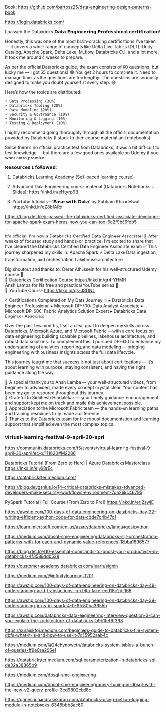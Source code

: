 Book:
https://github.com/bartosz25/data-engineering-design-patterns-book

https://login.databricks.com/

I passed the Databricks 𝗗𝗮𝘁𝗮 𝗘𝗻𝗴𝗶𝗻𝗲𝗲𝗿𝗶𝗻𝗴 𝗣𝗿𝗼𝗳𝗲𝘀𝘀𝗶𝗼𝗻𝗮𝗹 𝗰𝗲𝗿𝘁𝗶𝗳𝗶𝗰𝗮𝘁𝗶𝗼𝗻!

Honestly, this was one of the most brain-cracking certifications I've taken — it covers a wider range of concepts like Delta Live Tables (DLT), Unity Catalog, Apache Spark, Delta Lake, MLflow, Databricks CLI, and a lot more. It took me around 4 weeks to prepare.

As per the official Databricks guide, the exam consists of 60 questions, but lucky me — I got 65 questions! 😂 You get 2 hours to complete it. Need to manage time, as the questions are too lengthy. The questions are seriously designed to make you doubt yourself at every step. 😅 

Here’s how the topics are distributed:
```
• Data Processing (30%)
• Databricks Tooling (20%)
• Data Modeling (20%)
• Security & Governance (10%)
• Monitoring & Logging (10%)
• Testing & Deployment (10%)
```
I highly recommend going thoroughly through all the official documentation provided by Databricks (I stuck to their course material and notebooks).

Since there’s no official practice test from Databricks, it was a bit difficult to test knowledge — but there are a few good ones available on Udemy if you want extra practice.

𝗥𝗲𝘀𝗼𝘂𝗿𝗰𝗲𝘀 𝗜 𝗳𝗼𝗹𝗹𝗼𝘄𝗲𝗱:

1) Databricks Learning Academy (Self-paced learning course)

2) Advanced Data Engineering course material (Databricks Notebooks + Slides): https://lnkd.in/eHtyrp9B

3) YouTube tutorials—‘𝗘𝗮𝘀𝗲 𝘄𝗶𝘁𝗵 𝗗𝗮𝘁𝗮’ by Subham Khandelwal
https://lnkd.in/eZ8bfARx


https://blog.det.life/i-passed-the-databricks-certified-associate-developer-for-apache-spark-exam-heres-how-you-can-too-6c2f9b66fdb5

--------

It's official! I'm now a Databricks Certified Data Engineer Associate! 🚀
After weeks of focused study and hands-on practice, I’m excited to share that I’ve cleared the Databricks Certified Data Engineer Associate exam ✅
This journey sharpened my skills in:
Apache Spark ⚡
Delta Lake
Data ingestion, transformation, and orchestration
Lakehouse architecture

Big shoutout and thanks to:
Derar Alhussein for his well-structured Udemy course 👏  
 🔗 Databricks Certification Course
https://lnkd.in/gr4-YHMH  
Ansh Lamba for his free and practical YouTube series 🎥  
 🔗 YouTube Course
https://lnkd.in/gs-JGDNz

4 Certifications Completed on My Data Journey ✨
▸ Databricks Data Engineer Professional
▸ Microsoft DP-700: Data Analyst Associate
▸ Microsoft DP-600: Fabric Analytics Solution Expert
▸ Databricks Data Engineer Associate

Over the past few months, I set a clear goal to deepen my skills across Databricks, Microsoft Azure, and Microsoft Fabric —with a core focus on data engineering: building scalable pipelines, lakehouse architecture, and robust data solutions.
To complement this, I pursued DP-600 to enhance my understanding of analytics, reporting, and data modeling — bridging engineering with business insights across the full data lifecycle.

This journey taught me that success is not just about certifications — it’s about learning with purpose, staying consistent, and having the right guidance along the way.

🔴 A special thank you to Ansh Lamba — your well-structured videos, from beginner to advanced, made every concept crystal clear. Your content has been my go-to resource throughout this journey.  
🔴 Grateful to Siddhesh Hindalekar — your timely guidance, encouragement, and support kept me on track and made this achievement possible.  
🔴 Appreciation to the Microsoft Fabric team — the hands-on learning paths and training resources truly made a difference.  
🔴  Thanks to the Databricks team for the robust documentation and learning support that simplified even the most complex topics.


### virtual-learning-festival-9-april-30-apri

https://community.databricks.com/t5/events/virtual-learning-festival-9-april-30-april/ec-p/111620#M2286

Databricks Tutorial (From Zero to Hero) | Azure Databricks Masterclass
https://lnkd.in/ejy68rEc

https://databrickster.medium.com/

https://blog.devgenius.io/14-critical-databricks-mistakes-advanced-developers-make-security-workflows-environment-7da269c46795

PySpark Tutorial | Full Course (From Zero to Pro!)
https://lnkd.in/erj2swjE

https://awstip.com/100-days-of-data-engineering-on-databricks-day-22-writing-efficient-python-code-for-data-cdde7c4b47c1


https://learn.microsoft.com/en-us/azure/databricks/languages/python

https://medium.com/dbsql-sme-engineering/databricks-sql-orchestration-patterns-with-for-each-and-dynamic-value-references-18bba1696577

https://blog.det.life/10-essential-commands-to-boost-your-productivity-in-databricks-4f3586ddb528

https://customer-academy.databricks.com/learn/signin

https://medium.com/@infinitylearnings1201

https://awstip.com/100-days-of-data-engineering-on-databricks-day-49-understanding-acid-transactions-in-delta-lake-eed18c2dc166

https://awstip.com/100-days-of-data-engineering-on-databricks-day-39-understanding-joins-in-spark-4-0-8fd80ba3655b

https://awstip.com/databricks-data-engineering-interview-question-3-can-you-explain-the-architecture-of-databricks-b9c1fef6f398

https://surajskfgi.medium.com/beginners-guide-to-databricks-file-system-dbfs-what-it-is-and-how-to-use-it-7c55952aab4c 

https://medium.com/@24chynoweth/databricks-system-tables-a-bunch-of-queries-ff9e0aa295e1

https://databrickster.medium.com/sql-parameterization-in-databricks-sql-de32a38865b9

https://medium.com/dbsql-sme-engineering

https://medium.com/dbsql-sme-engineering/query-tuning-in-dbsql-with-the-new-v2-query-profile-3cd9802cbd8c

https://ganeshchandrasekaran.com/databricks-using-python-logging-module-in-notebooks-6348bbb3ac60
